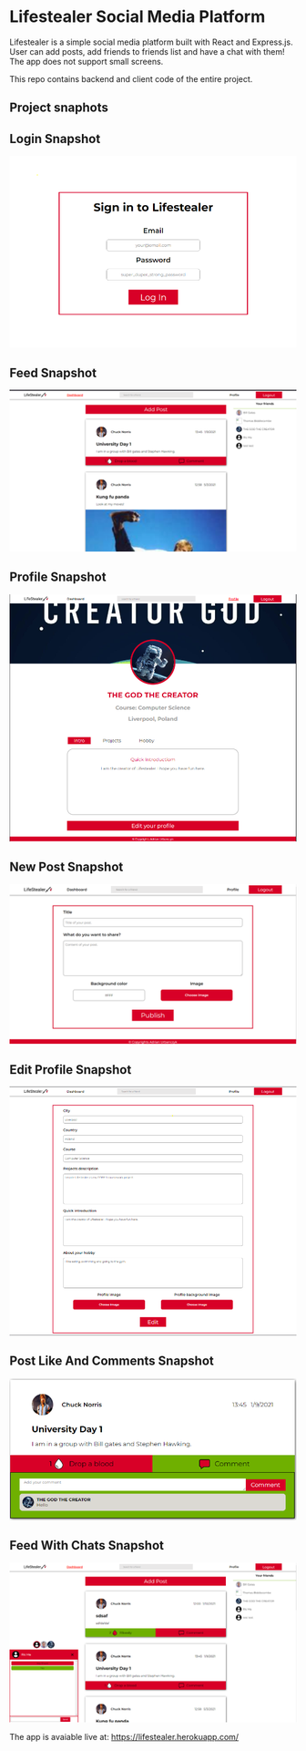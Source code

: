 # Lifestealer Social Media Platform

Lifestealer is a simple social media platform built with React and Express.js. User can add posts, add friends to friends list and have a chat with them! The app does not support small screens.

This repo contains backend and client code of the entire project.

## Project snaphots

## **Login Snapshot**
![Login snapshot](readme-assets/LifestealerLogin.PNG)
## **Feed Snapshot**
![Feed snapshot](readme-assets/LifestealerFeed.PNG)
## **Profile Snapshot**
![Profile snapshot](readme-assets/LifestealerProfile.PNG)
## **New Post Snapshot**
![New Post snapshot](readme-assets/LifestealerNewPost.PNG)
## **Edit Profile Snapshot**
![Edit Profile snapshot](readme-assets/LifestealerEditProfile.PNG)
## **Post Like And Comments Snapshot**
![Post Like And Comments snapshot](readme-assets/LIfestealerPostLikeAndComments.PNG)
## **Feed With Chats Snapshot**
![Feed With Chats snapshot](readme-assets/LifestealerFeedWithChats.PNG)

The app is avaiable live at: https://lifestealer.herokuapp.com/
